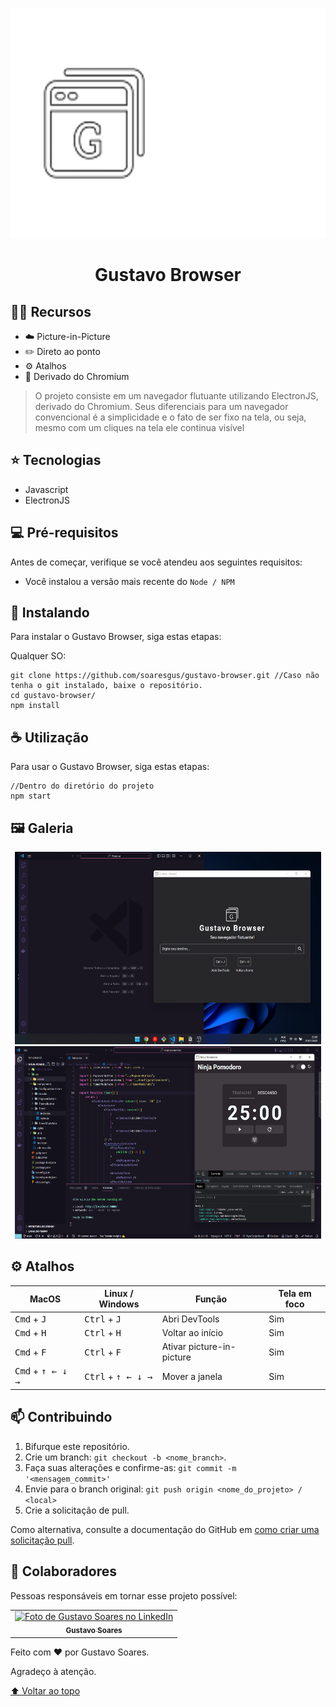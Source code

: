 <p align="center">
<img src="./assets/logo-md.png" width=568 height=368 alt="Logo grande">
</p>

<h1 align="center">Gustavo Browser</h1>

## 👨‍🚀 Recursos

* ☁️  Picture-in-Picture
* ✏️  Direto ao ponto
* ⚙️  Atalhos
* 🔵  Derivado do Chromium

> O projeto consiste em um navegador flutuante utilizando ElectronJS, derivado do Chromium. Seus diferenciais para um navegador convencional é a simplicidade e o fato de ser fixo na tela, ou seja, mesmo com um cliques na tela ele continua visível

## ⭐ Tecnologias
* Javascript
* ElectronJS

## 💻 Pré-requisitos

Antes de começar, verifique se você atendeu aos seguintes requisitos:
* Você instalou a versão mais recente do `Node / NPM`

## 🚀 Instalando

Para instalar o Gustavo Browser, siga estas etapas:

Qualquer SO:
```
git clone https://github.com/soaresgus/gustavo-browser.git //Caso não tenha o git instalado, baixe o repositório.
cd gustavo-browser/
npm install
```

## ☕ Utilização

Para usar o Gustavo Browser, siga estas etapas:

```
//Dentro do diretório do projeto
npm start
```

## 🖼️ Galeria

<p align="center">
  <img src="./assets/readme/print-1.png" width=490 height=308 alt="Imagem de desktop usando aplicação">
  <img src="./assets/readme/print-2.png" width=490 height=308 alt="Imagem de desktop usando aplicação">
</p>

## ⚙️ Atalhos 
<table>
  <thead>
    <tr>
      <th>MacOS</th>
      <th>Linux / Windows</th>
      <th>Função</th>
      <th>Tela em foco</th>
    </tr>
  </thead>
  <tbody>
    <tr>
      <td><kbd>Cmd</kbd> + <kbd>J</kbd></td>
      <td><kbd>Ctrl</kbd> + <kbd>J</kbd></td>
      <td>Abri DevTools</td>
      <td>Sim</td>
    </tr>
    <tr>
      <td><kbd>Cmd</kbd> + <kbd>H</kbd></td>
      <td><kbd>Ctrl</kbd> + <kbd>H</kbd></td>
      <td>Voltar ao início</td>
      <td>Sim</td>
    </tr>
    <tr>
      <td><kbd>Cmd</kbd> + <kbd>F</kbd></td>
      <td><kbd>Ctrl</kbd> + <kbd>F</kbd></td>
      <td>Ativar picture-in-picture</td>
      <td>Sim</td>
    </tr>
    <tr>
      <td><kbd>Cmd</kbd> + <kbd>&uarr; &larr; &darr; &rarr;</kbd></td>
      <td><kbd>Ctrl</kbd> + <kbd>&uarr; &larr; &darr; &rarr;</kbd></td>
      <td>Mover a janela</td>
      <td>Sim</td>
    </tr>
  </tbody>
</table>

## 📫 Contribuindo

1. Bifurque este repositório.
2. Crie um branch: `git checkout -b <nome_branch>`.
3. Faça suas alterações e confirme-as: `git commit -m '<mensagem_commit>'`
4. Envie para o branch original: `git push origin <nome_do_projeto> / <local>`
5. Crie a solicitação de pull.

Como alternativa, consulte a documentação do GitHub em [como criar uma solicitação pull](https://help.github.com/en/github/collaborating-with-issues-and-pull-requests/creating-a-pull-request).

## 🤝 Colaboradores

Pessoas responsáveis em tornar esse projeto possível:

<table>
  <tr>
    <td align="center">
      <a href="#">
        <img src="https://github.com/soaresgus.png" width="100px;" alt="Foto de Gustavo Soares no LinkedIn"/><br>
        <sub>
          <b>Gustavo Soares</b>
        </sub>
      </a>
    </td>
  </tr>
</table>

<p>Feito com ❤️ por Gustavo Soares.</p>
<p>Agradeço à atenção.</p>

[⬆ Voltar ao topo](#gustavo-browser)<br>
